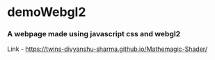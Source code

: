 # demoWebgl2

### A webpage made using javascript css and webgl2

Link - https://twins-divyanshu-sharma.github.io/Mathemagic-Shader/



